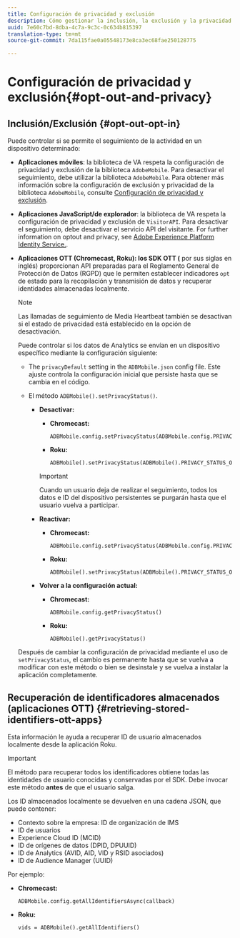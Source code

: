 ```yaml
---
title: Configuración de privacidad y exclusión
description: Cómo gestionar la inclusión, la exclusión y la privacidad.
uuid: 7e60c7bd-8dba-4c7a-9c3c-0c634b815397
translation-type: tm+mt
source-git-commit: 7da115fae0a05548173e8ca3ec68fae250128775

---
```



# Configuración de privacidad y exclusión{#opt-out-and-privacy}

## Inclusión/Exclusión {#opt-out-opt-in}

Puede controlar si se permite el seguimiento de la actividad en un dispositivo determinado:

* **Aplicaciones móviles**: la biblioteca de VA respeta la configuración de privacidad y exclusión de la biblioteca `AdobeMobile`. Para desactivar el seguimiento, debe utilizar la biblioteca `AdobeMobile`. Para obtener más información sobre la configuración de exclusión y privacidad de la biblioteca `AdobeMobile`, consulte [Configuración de privacidad y exclusión](https://docs.adobe.com/content/help/en/mobile-services/android/gdpr-privacy-android/privacy.html).
* **Aplicaciones JavaScript/de explorador**: la biblioteca de VA respeta la configuración de privacidad y exclusión de `VisitorAPI`. Para desactivar el seguimiento, debe desactivar el servicio API del visitante. For further information on opt­out and privacy, see [Adobe Experience Platform Identity Service.](https://marketing.adobe.com/resources/help/en_US/mcvid/).
* **Aplicaciones OTT (Chromecast, Roku): los SDK OTT (** por sus siglas en inglés) proporcionan API preparadas para el Reglamento General de Protección de Datos (RGPD) que le permiten establecer indicadores `opt` de estado para la recopilación y transmisión de datos y recuperar identidades almacenadas localmente.

   >[!NOTE]
   >
   >Las llamadas de seguimiento de Media Heartbeat también se desactivan si el estado de privacidad está establecido en la opción de desactivación.

   Puede controlar si los datos de Analytics se envían en un dispositivo específico mediante la configuración siguiente:

   * The `privacyDefault` setting in the `ADBMobile.json` config file. Este ajuste controla la configuración inicial que persiste hasta que se cambia en el código.

   * El método `ADBMobile().setPrivacyStatus()`.

      * **Desactivar:**

         * **Chromecast:**

            ```
            ADBMobile.config.setPrivacyStatus(ADBMobile.config.PRIVACY_STATUS_OPT_OUT)
            ```

         * **Roku:**

            ```
            ADBMobile().setPrivacyStatus(ADBMobile().PRIVACY_STATUS_OPT_OUT)
            ```
         >[!IMPORTANT]
         >
         >Cuando un usuario deja de realizar el seguimiento, todos los datos e ID del dispositivo persistentes se purgarán hasta que el usuario vuelva a participar.

      * **Reactivar:**

         * **Chromecast:**

            ```
            ADBMobile.config.setPrivacyStatus(ADBMobile.config.PRIVACY_STATUS_OPT_IN)
            ```

         * **Roku:**

            ```
            ADBMobile().setPrivacyStatus(ADBMobile().PRIVACY_STATUS_OPT_IN)
            ```
      * **Volver a la configuración actual:**

         * **Chromecast:**

            ```
            ADBMobile.config.getPrivacyStatus()
            ```

         * **Roku:**

            ```
            ADBMobile().getPrivacyStatus()
            ```
   Después de cambiar la configuración de privacidad mediante el uso de `setPrivacyStatus`, el cambio es permanente hasta que se vuelva a modificar con este método o bien se desinstale y se vuelva a instalar la aplicación completamente.

## Recuperación de identificadores almacenados (aplicaciones OTT) {#retrieving-stored-identifiers-ott-apps}

Esta información le ayuda a recuperar ID de usuario almacenados localmente desde la aplicación Roku.

>[!IMPORTANT]
>
>El método para recuperar todos los identificadores obtiene todas las identidades de usuario conocidas y conservadas por el SDK. Debe invocar este método **antes** de que el usuario salga.

Los ID almacenados localmente se devuelven en una cadena JSON, que puede contener:

* Contexto sobre la empresa: ID de organización de IMS
* ID de usuarios
* Experience Cloud ID (MCID)
* ID de orígenes de datos (DPID, DPUUID)
* ID de Analytics (AVID, AID, VID y RSID asociados)
* ID de Audience Manager (UUID)

Por ejemplo:

* **Chromecast:**

   ```
   ADBMobile.config.getAllIdentifiersAsync(callback)
   ```

* **Roku:**

   ```
   vids = ADBMobile().getAllIdentifiers()
   ```

